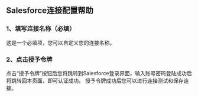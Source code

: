 ## **Salesforce连接配置帮助**

### 1、填写连接名称（必填）

这是一个必填项，您可以自定义您的连接名称。

### 2、点击授予令牌

点击“授予令牌”按钮后您将跳转到Salesforce登录界面，输入账号密码登陆成功后将跳转回本页面，即可认证成功。
授予令牌成功后您可以进行连接测试和保存连接。

